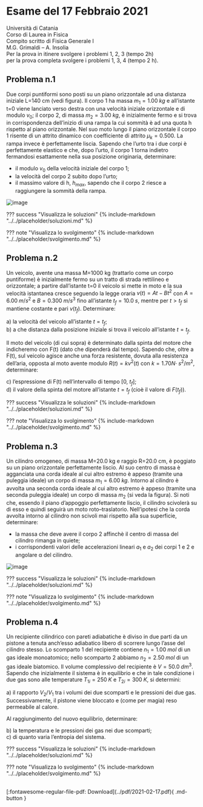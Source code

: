 # Esame del 17 Febbraio 2021
Università di Catania <br>
Corso di Laurea in Fisica <br>
Compito scritto di Fisica Generale I <br>
M.G. Grimaldi – A. Insolia <br>
Per la prova in itinere svolgere i problemi 1, 2, 3 (tempo 2h) <br>
per la prova completa svolgere i problemi 1, 3, 4 (tempo 2 h). <br>

## Problema n.1
Due corpi puntiformi sono posti su un piano orizzontale ad una distanza iniziale L=140 cm (vedi figura). Il corpo 1 ha massa $m_1=1.00 \; kg$ e all’istante t=0 viene lanciato verso destra con una velocità iniziale orizzontale e di modulo $v_0$; il corpo 2, di massa $m_2=3.00 \; kg$, è inizialmente fermo e si trova in corrispondenza dell’inizio di una rampa la cui sommità è ad una quota h rispetto al piano orizzontale. Nel suo moto lungo il piano orizzontale il corpo 1 risente di un attrito dinamico con coefficiente di attrito $μ_k=0.500$. La rampa invece è perfettamente liscia. Sapendo che l’urto tra i due corpi è perfettamente elastico e che, dopo l’urto, il corpo 1 torna indietro fermandosi esattamente nella sua posizione originaria, determinare:

- il modulo $v_0$ della velocità iniziale del corpo 1;
- la velocità del corpo 2 subito dopo l’urto;
- il massimo valore di h, $h_{max}$, sapendo che il corpo 2 riesce a raggiungere la sommità della rampa.

![image](https://user-images.githubusercontent.com/77018886/153406119-d26d9236-aad9-40ce-96f7-e0639f3e5a1a.png)

??? success "Visualizza le soluzioni"
    {% include-markdown "../../placeholder/soluzioni.md" %}

??? note "Visualizza lo svolgimento"
    {% include-markdown "../../placeholder/svolgimento.md" %}

## Problema n.2
Un veicolo, avente una massa M=1000 kg (trattarlo come un corpo puntiforme) è inizialmente fermo su un tratto di strada rettilineo e orizzontale; a partire dall’istante t=0 il veicolo si mette in moto e la sua velocità istantanea cresce seguendo la legge oraria $v(t)=At−Bt^2$ con $A=6.00 \; m/s^2$ e $B=0.300 \; m/s^3$ fino all’istante $t_f=10.0 \; s$, mentre per $t>t_f$ si mantiene costante e pari $v(t_f)$. Determinare:

a) la velocità del veicolo all’istante $t=t_f$; <br>
b) a che distanza dalla posizione iniziale si trova il veicolo all’istante $t=t_f$. <br>

Il moto del veicolo (di cui sopra) è determinato dalla spinta del motore che indicheremo con F(t) (dato che dipenderà dal tempo). Sapendo che, oltre a F(t), sul veicolo agisce anche una forza resistente, dovuta alla resistenza dell’aria, opposta al moto avente modulo $R(t)= kv^2 (t)$ con $k=1.70 N \cdot \; s^2/m^2$, determinare:

c) l’espressione di F(t) nell’intervallo di tempo [0, $t_f$]; <br>
d) il valore della spinta del motore all’istante $t=t_f$ (cioè il valore di $F(t_f)$).

??? success "Visualizza le soluzioni"
    {% include-markdown "../../placeholder/soluzioni.md" %}

??? note "Visualizza lo svolgimento"
    {% include-markdown "../../placeholder/svolgimento.md" %}

## Problema n.3
Un cilindro omogeneo, di massa M=20.0 kg e raggio R=20.0 cm, è poggiato su un piano orizzontale perfettamente liscio. Al suo centro di massa è agganciata una corda ideale al cui altro estremo è appeso (tramite una puleggia ideale) un corpo di massa $m_1=6.00 \; kg$. Intorno al cilindro è avvolta una seconda corda ideale al cui altro estremo è appeso (tramite una seconda puleggia ideale) un corpo di massa $m_2$ (si veda la figura). Si noti che, essendo il piano d’appoggio perfettamente liscio, il cilindro scivolerà su di esso e quindi seguirà un moto roto–traslatorio. Nell’ipotesi che la corda avvolta intorno al cilindro non scivoli mai rispetto alla sua superficie, determinare: 

- la massa che deve avere il corpo 2 affinchè il centro di massa del cilindro rimanga in quiete; 
- i corrispondenti valori delle accelerazioni lineari $a_1$ e $a_2$ dei corpi 1 e 2 e angolare α del cilindro.

![image](https://user-images.githubusercontent.com/77018886/153406158-cbfcd77d-fa85-4a31-93a8-bfa67d9ddfec.png)

??? success "Visualizza le soluzioni"
    {% include-markdown "../../placeholder/soluzioni.md" %}

??? note "Visualizza lo svolgimento"
    {% include-markdown "../../placeholder/svolgimento.md" %}

## Problema n.4
Un recipiente cilindrico con pareti adiabatiche è diviso in due parti da un pistone a tenuta anch’esso adiabatico libero di scorrere lungo l’asse del cilindro stesso. Lo scomparto 1 del recipiente contiene $n_1=1.00 \; mol$ di un gas ideale monoatomico; nello scomparto 2 abbiamo $n_2= 2.50 \; mol$ di un gas ideale biatomico. Il volume complessivo del recipiente è $V=50.0 \; dm^3$. Sapendo che inizialmente il sistema è in equilibrio e che in tale condizione i due gas sono alle temperature $T_{1i}=250 \; K$ e $T_{2i}=300 \; K$, si determini:

a) il rapporto $V_2/V_1$ tra i volumi dei due scomparti e le pressioni dei due gas. Successivamente, il pistone viene bloccato e (come per magia) reso permeabile al calore. 

Al raggiungimento del nuovo equilibrio, determinare:

b) la temperatura e le pressioni dei gas nei due scomparti; <br>
c) di quanto varia l’entropia del sistema.

??? success "Visualizza le soluzioni"
    {% include-markdown "../../placeholder/soluzioni.md" %}

??? note "Visualizza lo svolgimento"
    {% include-markdown "../../placeholder/svolgimento.md" %}

<br>
[:fontawesome-regular-file-pdf: Download](../pdf/2021-02-17.pdf){ .md-button }
